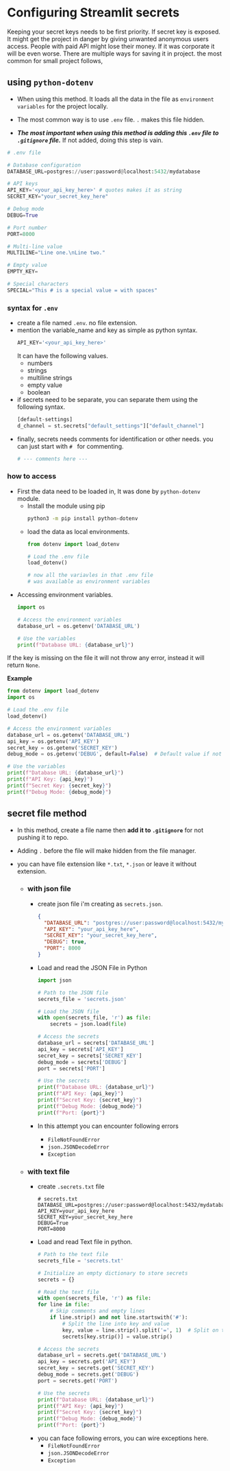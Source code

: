 # Configuring Streamlit secrets

Keeping your secret keys needs to be first priority. If secret key is exposed. 
It might get the project in danger by giving unwanted anonymous users access. 
People with paid API might lose their money. If it was corporate it will be even worse. 
There are multiple ways for saving it in project. the most common for small project follows, 

## using `python-dotenv`
- When using this method. It loads all the data in the file as `environment variables` for the project locally. 
- The most common way is to use `.env` file. `.` makes this file hidden.

- ***The most important when using this method is adding this `.env` file to `.gitignore` file.***
If not added, doing this step is vain.
``` python
# .env file

# Database configuration
DATABASE_URL=postgres://user:password@localhost:5432/mydatabase

# API keys
API_KEY='<your_api_key_here>' # quotes makes it as string
SECRET_KEY="your_secret_key_here"

# Debug mode
DEBUG=True

# Port number
PORT=8000

# Multi-line value
MULTILINE="Line one.\nLine two."

# Empty value
EMPTY_KEY=

# Special characters
SPECIAL="This # is a special value = with spaces"
```

### syntax for `.env`
* create a file named `.env`. no file extension.
* mention the variable_name and key as simple as python syntax.
    ``` python
    API_KEY='<your_api_key_here>'
    ```
  It can have the following values.
  - numbers
  - strings
  - multiline strings
  - empty value
  - boolean
* if secrets need to be separate, you can separate them using the following syntax.
    ``` python
    [default-settings]
    d_channel = st.secrets["default_settings"]["default_channel"]
    ```
* finally, secrets needs comments for identification or other needs. you can just start with `# ` for commenting.
    ``` python
    # --- comments here ---
    ```
  
### how to access
- First the data need to be loaded in, It was done by `python-dotenv` module.
  - Install the module using pip
    ``` bash
    python3 -m pip install python-dotenv
    ```
  - load the data as local environments.
    ``` python
    from dotenv import load_dotenv
    
    # Load the .env file
    load_dotenv()
    
    # now all the variavles in that .env file 
    # was available as environment variables
    ```
- Accessing environment variables.
  ``` python 
  import os
  
  # Access the environment variables
  database_url = os.getenv('DATABASE_URL')
  
  # Use the variables
  print(f"Database URL: {database_url}")
  ```
If the key is missing on the file it will not throw any error, instead it will return `None`.

**Example**
``` python
from dotenv import load_dotenv
import os

# Load the .env file
load_dotenv()

# Access the environment variables
database_url = os.getenv('DATABASE_URL')
api_key = os.getenv('API_KEY')
secret_key = os.getenv('SECRET_KEY')
debug_mode = os.getenv('DEBUG', default=False)  # Default value if not found

# Use the variables
print(f"Database URL: {database_url}")
print(f"API Key: {api_key}")
print(f"Secret Key: {secret_key}")
print(f"Debug Mode: {debug_mode}")
```


## secret file method

- In this method, create a file name then **add it to `.gitignore`** for not pushing it to repo.
- Adding `.` before the file will make hidden from the file manager.
- you can have file extension like `*.txt`, `*.json` or leave it without extension.

  - ### with json file

    - create json file i'm creating as `secrets.json`.
      ``` json
      {
        "DATABASE_URL": "postgres://user:password@localhost:5432/mydatabase",
        "API_KEY": "your_api_key_here",
        "SECRET_KEY": "your_secret_key_here",
        "DEBUG": true,
        "PORT": 8000
      }
      ```
      
    - Load and read the JSON File in Python
      ``` python
      import json

      # Path to the JSON file
      secrets_file = 'secrets.json'
    
      # Load the JSON file
      with open(secrets_file, 'r') as file:
          secrets = json.load(file)
    
      # Access the secrets
      database_url = secrets['DATABASE_URL']
      api_key = secrets['API_KEY']
      secret_key = secrets['SECRET_KEY']
      debug_mode = secrets['DEBUG']
      port = secrets['PORT']
    
      # Use the secrets
      print(f"Database URL: {database_url}")
      print(f"API Key: {api_key}")
      print(f"Secret Key: {secret_key}")
      print(f"Debug Mode: {debug_mode}")
      print(f"Port: {port}")
      ```
    - In this attempt you can encounter following errors
      - `FileNotFoundError`
      - `json.JSONDecodeError`
      - `Exception`
  
  - ### with text file
  
    - create `.secrets.txt` file
      ``` text
      # secrets.txt
      DATABASE_URL=postgres://user:password@localhost:5432/mydatabase
      API_KEY=your_api_key_here
      SECRET_KEY=your_secret_key_here
      DEBUG=True
      PORT=8000
      ```
    - Load and read Text file in python. 
      ``` python
      # Path to the text file
      secrets_file = 'secrets.txt'

      # Initialize an empty dictionary to store secrets
      secrets = {}

      # Read the text file
      with open(secrets_file, 'r') as file:
      for line in file:
          # Skip comments and empty lines
          if line.strip() and not line.startswith('#'):
              # Split the line into key and value
              key, value = line.strip().split('=', 1)  # Split on the first '='
              secrets[key.strip()] = value.strip()

      # Access the secrets
      database_url = secrets.get('DATABASE_URL')
      api_key = secrets.get('API_KEY')
      secret_key = secrets.get('SECRET_KEY')
      debug_mode = secrets.get('DEBUG')
      port = secrets.get('PORT')

      # Use the secrets
      print(f"Database URL: {database_url}")
      print(f"API Key: {api_key}")
      print(f"Secret Key: {secret_key}")
      print(f"Debug Mode: {debug_mode}")
      print(f"Port: {port}")
      ```
    - you can face following errors, you can wire exceptions here.
      - `FileNotFoundError`
      - `json.JSONDecodeError`
      - `Exception` 